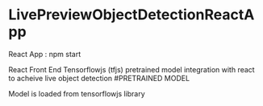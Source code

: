 # LivePreviewObjectDetectionReactApp

React App : npm start

React Front End Tensorflowjs (tfjs) pretrained model integration with react to acheive live object detection #PRETRAINED MODEL

Model is loaded from tensorflowjs library
